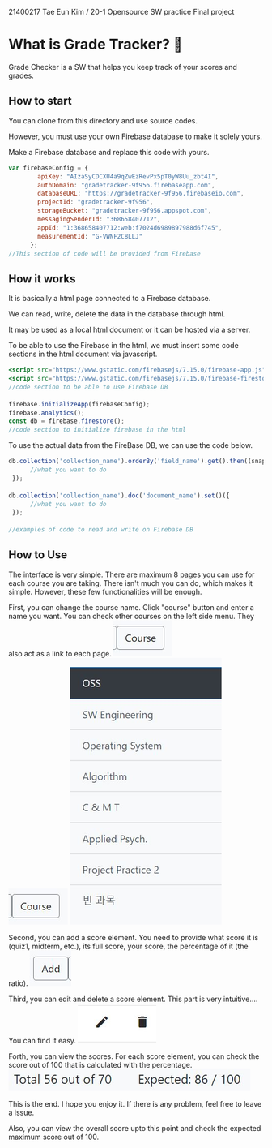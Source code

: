 21400217 Tae Eun Kim / 20-1 Opensource SW practice Final project

# What is Grade Tracker? 💯

Grade Checker is a SW that helps you keep track of your scores and grades.

## How to start

You can clone from this directory and use source codes. 

However, you must use your own Firebase database to make it solely yours.

Make a Firebase database and replace this code with yours.

```jsx
var firebaseConfig = {
        apiKey: "AIzaSyCDCXU4a9qZwEzRevPx5pT0yW8Uu_zbt4I",
        authDomain: "gradetracker-9f956.firebaseapp.com",
        databaseURL: "https://gradetracker-9f956.firebaseio.com",
        projectId: "gradetracker-9f956",
        storageBucket: "gradetracker-9f956.appspot.com",
        messagingSenderId: "368658407712",
        appId: "1:368658407712:web:f7024d6989897988d6f745",
        measurementId: "G-VWNF2C8LLJ"
      };
//This section of code will be provided from Firebase
```

## How it works

It is basically a html page connected to a Firebase database.

We can read, write, delete the data in the database through html.

It may be used as a local html document or it can be hosted via a server.

To be able to use the Firebase in the html, we must insert some code sections in the html document via javascript.

```jsx
<script src="https://www.gstatic.com/firebasejs/7.15.0/firebase-app.js"></script>
<script src="https://www.gstatic.com/firebasejs/7.15.0/firebase-firestore.js"></script>
//code section to be able to use Firebase DB

firebase.initializeApp(firebaseConfig);
firebase.analytics();
const db = firebase.firestore();
//code section to initialize firebase in the html
```

To use the actual data from the FireBase DB, we can use the code below.

```jsx
db.collection('collection_name').orderBy('field_name').get().then((snapshot) => {
      //what you want to do
 });

db.collection('collection_name').doc('document_name').set()({
      //what you want to do
 });

//examples of code to read and write on Firebase DB
```

## How to Use

The interface is very simple.
There are maximum 8 pages you can use for each course you are taking.
There isn't much you can do, which makes it simple.
However, these few functionalities will be enough.

First, you can change the course name.
Click "course" button and enter a name you want.
You can check other courses on the left side menu. They also act as a link to each page.
<img src="./example_images/course_button.jpg" ></img><br/>
![Alt text](./example_images/course_button.jpg)
![Alt text](./example_images/side_menu.jpg)

Second, you can add a score element.
You need to provide what score it is (quiz1, midterm, etc.), its full score, your score, the percentage of it (the ratio).
![Alt text](./example_images/score_add.jpg)

Third, you can edit and delete a score element.
This part is very intuitive.... You can find it easy.
![Alt text](./example_images/edit_delete.jpg)

Forth, you can view the scores.
For each score element, you can check the score out of 100 that is calculated with the percentage.
![Alt text](./example_images/current_score.jpg)



This is the end.
I hope you enjoy it.
If there is any problem, feel free to leave a issue.

Also, you can view the overall score upto this point and check the expected maximum score out of 100.
